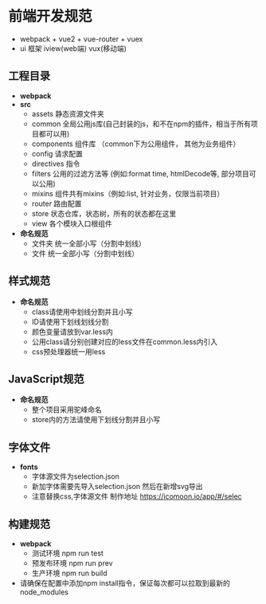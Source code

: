 # 前端开发规范
- webpack + vue2 + vue-router + vuex 
- ui 框架 iview(web端) vux(移动端)
  
## 工程目录
- **webpack**
- **src**
    - assets  静态资源文件夹
    - common  全局公用js库(自己封装的js，和不在npm的插件，相当于所有项目都可以用)
    - components  组件库 （common下为公用组件， 其他为业务组件）
    - config  请求配置
    - directives 指令
    - filters 公用的过滤方法等 (例如:format time, htmlDecode等, 部分项目可以公用)
    - mixins 组件共有mixins（例如:list, 针对业务，仅限当前项目）
    - router  路由配置
    - store  状态仓库，状态树，所有的状态都在这里
    - view  各个模块入口根组件
- **命名规范**
    - 文件夹 统一全部小写（分割中划线）
    - 文件 统一全部小写（分割中划线）
    
## 样式规范
- **命名规范**
    - class请使用中划线分割并且小写
    - ID请使用下划线划线分割
    - 颜色变量请放到var.less内
    - 公用class请分别创建对应的less文件在common.less内引入
    - css预处理器统一用less

## JavaScript规范
- **命名规范**
    - 整个项目采用驼峰命名
    - store内的方法请使用下划线分割并且小写

## 字体文件
- **fonts**
    - 字体源文件为selection.json
    - 新加字体需要先导入selection.json 然后在新增svg导出
    - 注意替换css,字体源文件 制作地址 https://icomoon.io/app/#/selec

## 构建规范
- **webpack**
    - 测试环境 npm run test
    - 预发布环境 npm run prev
    - 生产环境 npm run build
- 请确保在配置中添加npm install指令，保证每次都可以拉取到最新的node_modules
